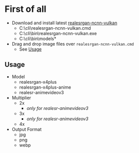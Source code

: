 # First of all

- Download and install latest [realesrgan-ncnn-vulkan](https://github.com/xinntao/Real-ESRGAN/releases)
    - C:\cli\realesrgan-ncnn-vulkan.cmd
    - C:\cli\bin\realesrgan-ncnn-vulkan.exe
    - C:\cli\bin\models\*
- Drag and drop image files over `realesrgan-ncnn-vulkan.cmd`
    - See [Usage](#Usage)

## Usage
- Model
    - realesrgan-x4plus
    - realesrgan-x4plus-anime
    - realesr-animevideov3
- Multiplier
    - 2x
        - *only for realesr-animevideov3*
    - 3x
        - *only for realesr-animevideov3*
    - 4x
- Output Format
    - jpg
    - png
    - webp

